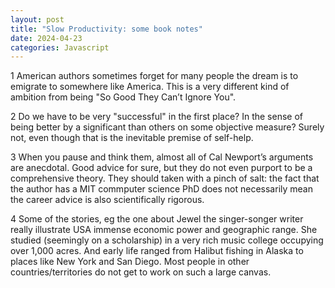 ```yaml
---
layout: post
title: "Slow Productivity: some book notes"
date: 2024-04-23
categories: Javascript
---
```


1 American authors sometimes forget for many people the dream is to emigrate to somewhere like America.  This is a very different kind of ambition from being "So Good They Can’t Ignore You".

2 Do we have to be very "successful" in the first place?  In the sense of being better by a significant than others on some objective measure?  Surely not, even though that is the inevitable premise of self-help.

3 When you pause and think them, almost all of Cal Newport’s arguments are anecdotal.  Good advice for sure, but they do not even purport to be a comprehensive theory.  They should taken with a pinch of salt: the fact that the author has a MIT commputer science PhD does not necessarily mean the career advice is also scientifically rigorous.

4 Some of the stories, eg the one about Jewel the singer-songer writer really illustrate USA immense economic power and geographic range.  She studied (seemingly on a scholarship) in a very rich music college occupying over 1,000 acres.   And early life ranged from Halibut fishing in Alaska to places like New York and San Diego.  Most people in other countries/territories do not get to work on such a large canvas.
